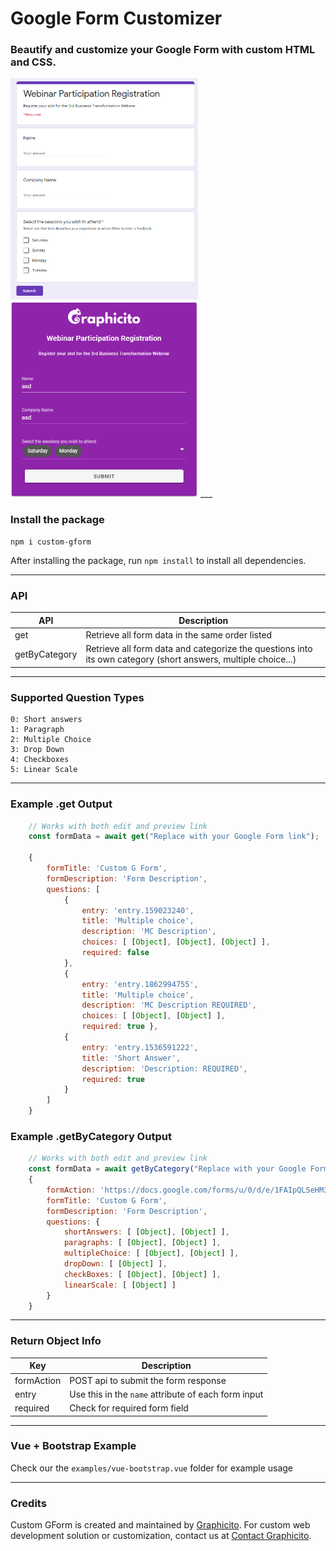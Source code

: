 # Google Form Customizer
### Beautify and customize your Google Form with custom HTML and CSS.
<img src="./examples/sample_vuetify_gform.png" alt="graphicito custom google form service" width="300"/>
<img src="./examples/sample_vuetify_form.png" alt="graphicito custom google form service" width="300"/>
___

### Install the package
`npm i custom-gform`

After installing the package, run `npm install` to install all dependencies.

___
### API
| API  | Description |
| ---- | ----------- |
| get | Retrieve all form data in the same order listed
| getByCategory | Retrieve all form data and categorize the questions into its own category (short answers, multiple choice...)

___

### Supported Question Types
   
    0: Short answers
    1: Paragraph
    2: Multiple Choice
    3: Drop Down
    4: Checkboxes  
    5: Linear Scale

___

### Example .get Output

```js
    // Works with both edit and preview link
    const formData = await get("Replace with your Google Form link");

    {
        formTitle: 'Custom G Form',
        formDescription: 'Form Description',
        questions: [ 
            { 
                entry: 'entry.159023240',
                title: 'Multiple choice',
                description: 'MC Description',
                choices: [ [Object], [Object], [Object] ],
                required: false 
            },
            { 
                entry: 'entry.1862994755',
                title: 'Multiple choice',
                description: 'MC Description REQUIRED',
                choices: [ [Object], [Object] ],
                required: true },
            { 
                entry: 'entry.1536591222',
                title: 'Short Answer',
                description: 'Description: REQUIRED',
                required: true 
            }
        ]
    }
```

### Example .getByCategory Output

```js
    // Works with both edit and preview link
    const formData = await getByCategory("Replace with your Google Form link");
    { 
        formAction: 'https://docs.google.com/forms/u/0/d/e/1FAIpQLSeHM3lr79IGiu57NR6lwUMqBZDKsp9C5IpzRApgLfdZX2gwkw/formResponse',
        formTitle: 'Custom G Form',
        formDescription: 'Form Description',
        questions: { 
            shortAnswers: [ [Object], [Object] ],
            paragraphs: [ [Object], [Object] ],
            multipleChoice: [ [Object], [Object] ],
            dropDown: [ [Object] ],
            checkBoxes: [ [Object], [Object] ],
            linearScale: [ [Object] ] 
        } 
    }
```
___
### Return Object Info
| Key  | Description |
| ---- | ----------- |
| formAction | POST api to submit the form response
| entry | Use this in the `name` attribute of each form input 
| required | Check for required form field
___

### Vue + Bootstrap Example
Check our the `examples/vue-bootstrap.vue` folder for example usage
___
### Credits
Custom GForm is created and maintained by [Graphicito](http://graphicito.com). For custom web development solution or customization, contact us at [Contact Graphicito](http://graphicito.com/contact).